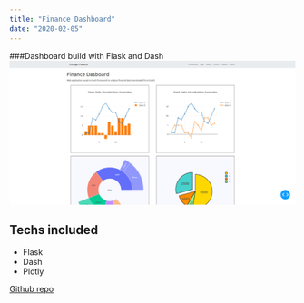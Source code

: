 ```yaml
---
title: "Finance Dashboard"
date: "2020-02-05"
---
```


###Dashboard build with Flask and Dash
![Dashboard](./dash.png)
## Techs included
- Flask
- Dash
- Plotly

[Github repo](https://github.com/ArturWrobel/dasboard)

